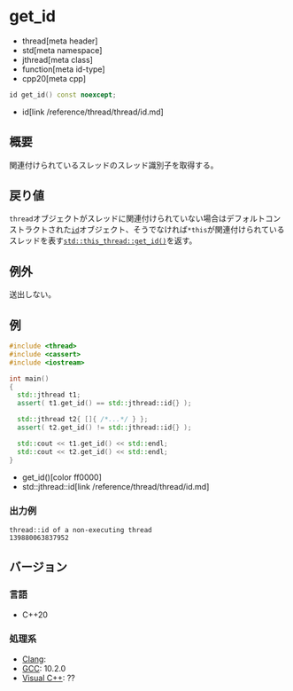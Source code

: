 # get_id
* thread[meta header]
* std[meta namespace]
* jthread[meta class]
* function[meta id-type]
* cpp20[meta cpp]

```cpp
id get_id() const noexcept;
```
* id[link /reference/thread/thread/id.md]


## 概要
関連付けられているスレッドのスレッド識別子を取得する。


## 戻り値
`thread`オブジェクトがスレッドに関連付けられていない場合はデフォルトコンストラクトされた[`id`](/reference/thread/thread/id.md)オブジェクト、そうでなければ`*this`が関連付けられているスレッドを表す[`std::this_thread::get_id()`](/reference/thread/this_thread/get_id.md)を返す。


## 例外
送出しない。


## 例
```cpp example
#include <thread>
#include <cassert>
#include <iostream>

int main()
{
  std::jthread t1;
  assert( t1.get_id() == std::jthread::id{} );

  std::jthread t2{ []{ /*...*/ } };
  assert( t2.get_id() != std::jthread::id{} );

  std::cout << t1.get_id() << std::endl;
  std::cout << t2.get_id() << std::endl;
}
```
* get_id()[color ff0000]
* std::jthread::id[link /reference/thread/thread/id.md]

### 出力例
```
thread::id of a non-executing thread
139880063837952
```

## バージョン
### 言語
- C++20

### 処理系
- [Clang](/implementation.md#clang):
- [GCC](/implementation.md#gcc): 10.2.0
- [Visual C++](/implementation.md#visual_cpp): ??
